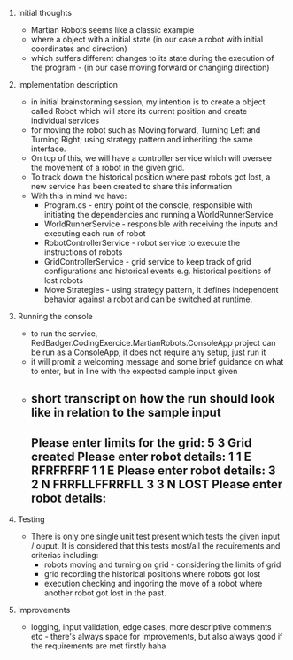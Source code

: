 1. Initial thoughts
	* Martian Robots seems like a classic example 
	* where a object with a initial state (in our case a robot with initial coordinates and direction)
	* which suffers different changes to its state during the execution of the program - (in our case moving forward or changing direction)

2. Implementation description
	* in initial brainstorming session, my intention is to create a object called Robot which will store its current position and create individual services
	* for moving the robot such as Moving forward, Turning Left and Turning Right; using strategy pattern and inheriting the same interface.
	* On top of this, we will have a controller service which will oversee the movement of a robot in the given grid.
	* To track down the historical position where past robots got lost, a new service has been created to share this information
	* With this in mind we have:
		* Program.cs - entry point of the console, responsible with initiating the dependencies and running a WorldRunnerService
		* WorldRunnerService - responsible with receiving the inputs and executing each run of robot
		* RobotControllerService - robot service to execute the instructions of robots
		* GridControllerService - grid service to keep track of grid configurations and historical events e.g. historical positions of lost robots
		* Move Strategies - using strategy pattern, it defines independent behavior against a robot and can be switched at runtime.

3. Running the console
	* to run the service, RedBadger.CodingExercice.MartianRobots.ConsoleApp project can be run as a ConsoleApp, it does not require any setup, just run it 
	* it will promit a welcoming message and some brief guidance on what to enter, but in line with the expected sample input given
	* short transcript on how the run should look like in relation to the sample input
		-----------------------------------
		Please enter limits for the grid:
		5 3
		Grid created
		Please enter robot details:
		1 1 E
		RFRFRFRF
		1 1 E
		Please enter robot details:
		3 2 N
		FRRFLLFFRRFLL
		3 3 N LOST
		Please enter robot details:
		-----------------------------------


4. Testing 
	* There is only one single unit test present which tests the given input / ouput. It is considered that this tests most/all the requirements and criterias including:
		* robots moving and turning on grid - considering the limits of grid
		* grid recording the historical positions where robots got lost
		* execution checking and ingoring the move of a robot where another robot got lost in the past.

5. Improvements
	* logging, input validation, edge cases, more descriptive comments etc - there's always space for improvements, but also always good if the requirements are met firstly haha
